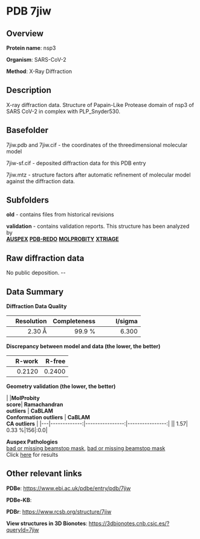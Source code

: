 # PDB 7jiw

## Overview

**Protein name**: nsp3

**Organism**: SARS-CoV-2

**Method**: X-Ray Diffraction

## Description

X-ray diffraction data. Structure of Papain-Like Protease domain of nsp3 of SARS CoV-2 in complex with PLP_Snyder530.

## Basefolder

7jiw.pdb and 7jiw.cif - the coordinates of the threedimensional molecular model

7jiw-sf.cif - deposited diffraction data for this PDB entry

7jiw.mtz - structure factors after automatic refinement of molecular model against the diffraction data.

## Subfolders



**old** - contains files from historical revisions

**validation** - contains validation reports. This structure has been analyzed by <br>[**AUSPEX**](https://github.com/thorn-lab/coronavirus_structural_task_force/tree/master/pdb/nsp3/SARS-CoV-2/7jiw/validation/auspex) [**PDB-REDO**](https://github.com/thorn-lab/coronavirus_structural_task_force/tree/master/pdb/nsp3/SARS-CoV-2/7jiw/validation/pdb-redo) [**MOLPROBITY**](https://github.com/thorn-lab/coronavirus_structural_task_force/tree/master/pdb/nsp3/SARS-CoV-2/7jiw/validation/molprobity) [**XTRIAGE**](https://github.com/thorn-lab/coronavirus_structural_task_force/blob/master/pdb/nsp3/SARS-CoV-2/7jiw/validation/Xtriage_output.log)   



## Raw diffraction data

No public deposition. --<br> 

## Data Summary
**Diffraction Data Quality**

|   | Resolution | Completeness| I/sigma |
|---|-------------:|----------------:|--------------:|
|   |2.30 Å|99.9  %|<img width=50/>6.300|

**Discrepancy between model and data (the lower, the better)**

|   | **R-work**| **R-free**   
|---|-------------:|----------------:|           
||  0.2120|  0.2400|

**Geometry validation (the lower, the better)**

|   |**MolProbity<br>score**| **Ramachandran<br>outliers** | **CaBLAM<br>Conformation outliers** | **CaBLAM<br>CA outliers** |
|---|-------------:|----------------:|----------------:|
||  1.57|  0.33 %|156|:0.0|

**Auspex Pathologies**<br> [bad or missing beamstop mask](https://www.auspex.de/pathol/#2), [bad or missing beamstop mask](https://www.auspex.de/pathol/#2)<br>Click [here](https://github.com/thorn-lab/coronavirus_structural_task_force/blob/master/pdb/nsp3/SARS-CoV-2/7jiw/validation/auspex/7jiw_auspex_comments.txt)  for results

 



## Other relevant links 
**PDBe**:  https://www.ebi.ac.uk/pdbe/entry/pdb/7jiw

**PDBe-KB**:  
 
**PDBr**: https://www.rcsb.org/structure/7jiw 

**View structures in 3D Bionotes**: https://3dbionotes.cnb.csic.es/?queryId=7jiw

